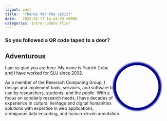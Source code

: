 ```yaml
---
layout: post
title:  "Thanks for the visit!"
date:   2023-02-17 14:44:33 +0000
categories: intro update flier
---
```


### So you followed a QR code taped to a door?

## Adventurous

<img src="{{site.baseurl}}/assets/cubap.PORTRAIT.jpg" alt="" style="
    border-radius: 50%;
    box-shadow: 0 0 0.32em 0.68em darkblue;
    object-fit: cover;
    height: 10em;
    width: 10em;
    float:right;
">

I am so glad you are here. My name is Patrick Cuba and I have worked for SLU
since 2002.

As a member of the Reserach Computing Group, I design and implement tools, 
  services, and software for use by researchers, students, and the public.
  With a focus on scholarly research needs, I have decades of experience in 
  cultural heritage and digital humanities solutions with expertise in web 
  applications, ambiguous data encoding, and human-driven annotation.
